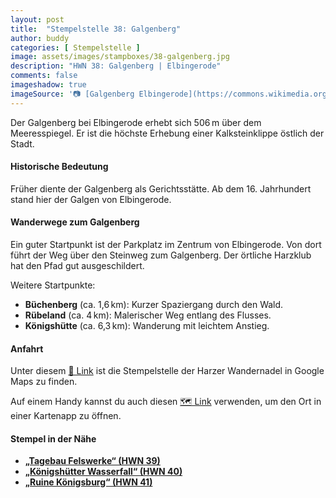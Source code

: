 ```yaml
---
layout: post
title:  "Stempelstelle 38: Galgenberg"
author: buddy
categories: [ Stempelstelle ]
image: assets/images/stampboxes/38-galgenberg.jpg
description: "HWN 38: Galgenberg | Elbingerode"
comments: false
imageshadow: true
imageSource: '📷 [Galgenberg Elbingerode](https://commons.wikimedia.org/wiki/File:Galgenberg_Elbingerode.jpg) von <a href="https://de.wikipedia.org/wiki/Benutzer:Hejkal" class="extiw" title="de:Benutzer:Hejkal">Benutzer:Hejkal</a> unter Lizenz [CC BY-SA 2.0 de](https://creativecommons.org/licenses/by-sa/2.0/de/deed.en)'
---
```


Der Galgenberg bei Elbingerode erhebt sich 506 m über dem Meeresspiegel. Er ist die höchste Erhebung einer Kalksteinklippe östlich der Stadt.

#### Historische Bedeutung

Früher diente der Galgenberg als Gerichtsstätte. Ab dem 16. Jahrhundert stand hier der Galgen von Elbingerode.

#### Wanderwege zum Galgenberg

Ein guter Startpunkt ist der Parkplatz im Zentrum von Elbingerode. Von dort führt der Weg über den Steinweg zum Galgenberg. Der örtliche Harzklub hat den Pfad gut ausgeschildert.

Weitere Startpunkte:

- **Büchenberg** (ca. 1,6 km): Kurzer Spaziergang durch den Wald.
- **Rübeland** (ca. 4 km): Malerischer Weg entlang des Flusses.
- **Königshütte** (ca. 6,3 km): Wanderung mit leichtem Anstieg.

#### Anfahrt

Unter diesem [📍 Link](https://www.google.com/maps/dir/?api=1&origin=&destination=51.7738%2C%2010.81677) ist die Stempelstelle der Harzer Wandernadel in Google Maps zu finden.

<div class="android-only">
  Auf einem Handy kannst du auch diesen 
  <a href="geo:51.7738,10.81677">🗺️ Link</a> 
  verwenden, um den Ort in einer Kartenapp zu öffnen.
  <p></p>
</div>

#### Stempel in der Nähe

- [**„Tagebau Felswerke“ (HWN 39)**](/stempelstelle-39-tagebau-felswerke)
- [**„Königshütter Wasserfall“ (HWN 40)**](/stempelstelle-40-koenigshuetter-wasserfall)
- [**„Ruine Königsburg“ (HWN 41)**](/stempelstelle-41-ruine-koenigsburg)
